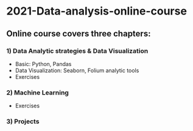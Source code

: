 # 2021-Data-analysis-online-course

## Online course covers three chapters: 

### 1) Data Analytic strategies & Data Visualization
- Basic: Python, Pandas
- Data Visualization: Seaborn, Folium analytic tools 
- Exercises


### 2) Machine Learning
- Exercises


### 3) Projects 
